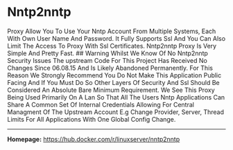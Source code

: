 # Nntp2nntp

Proxy Allow You To Use Your Nntp Account From Multiple Systems, Each With Own User Name And Password. It Fully Supports Ssl And You Can Also Limit The Access To Proxy With Ssl Certificates. Nntp2nntp Proxy Is Very Simple And Pretty Fast. ## Warning Whilst We Know Of No Nntp2nntp Security Issues The upstream Code For This Project Has Received No Changes Since 06.08.15 And Is Likely Abandoned Permanently. For This Reason We Strongly Recommend You Do Not Make This Application Public Facing And If You Must Do So Other Layers Of Security And Ssl Should Be Considered An Absolute Bare Minimum Requirement. We See This Proxy Being Used Primarily On A Lan So That All The Users Nntp Applications Can Share A Common Set Of Internal Credentials Allowing For Central Managment Of The Upstream Account E.g Change Provider, Server, Thread Limits For All Applications With One Global Config Change.

---

**Homepage:** https://hub.docker.com/r/linuxserver/nntp2nntp